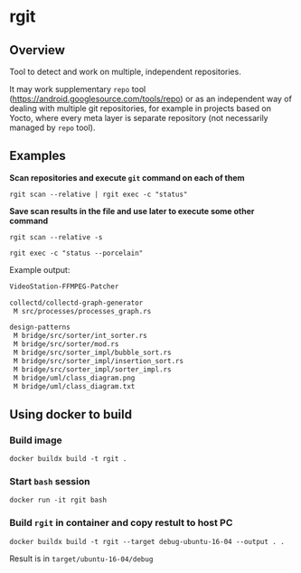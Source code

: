 # rgit

## Overview

Tool to detect and work on multiple, independent repositories.

It may work supplementary `repo` tool (https://android.googlesource.com/tools/repo) or as an independent way of dealing with multiple git repositories, for example in projects based on Yocto, where every meta layer is separate repository (not necessarily managed by `repo` tool).

## Examples

**Scan repositories and execute `git` command on each of them**

`rgit scan --relative | rgit exec -c "status"`

**Save scan results in the file and use later to execute some other command**

`rgit scan --relative -s`

`rgit exec -c "status --porcelain"`

Example output:

```bash
VideoStation-FFMPEG-Patcher

collectd/collectd-graph-generator
 M src/processes/processes_graph.rs

design-patterns
 M bridge/src/sorter/int_sorter.rs
 M bridge/src/sorter/mod.rs
 M bridge/src/sorter_impl/bubble_sort.rs
 M bridge/src/sorter_impl/insertion_sort.rs
 M bridge/src/sorter_impl/sorter_impl.rs
 M bridge/uml/class_diagram.png
 M bridge/uml/class_diagram.txt
```

## Using docker to build

### Build image

`docker buildx build -t rgit .`

### Start `bash` session

`docker run -it rgit bash`

### Build `rgit` in container and copy restult to host PC

`docker buildx build -t rgit --target debug-ubuntu-16-04 --output . .`

Result is in `target/ubuntu-16-04/debug`
